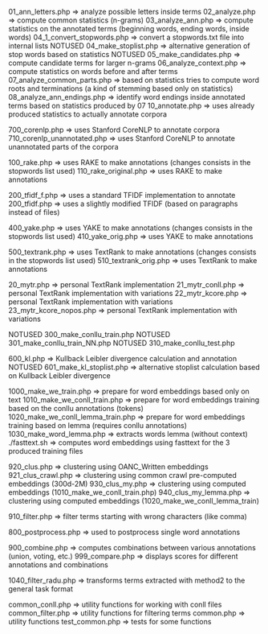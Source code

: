 01_ann_letters.php => analyze possible letters inside terms
02_analyze.php => compute common statistics (n-grams)
03_analyze_ann.php => compute statistics on the annotated terms (beginning words, ending words, inside words)
04_1_convert_stopwords.php => convert a stopwords.txt file into internal lists
NOTUSED 04_make_stoplist.php => alternative generation of stop words based on statistics
NOTUSED 05_make_candidates.php => compute candidate terms for larger n-grams
06_analyze_context.php => compute statistics on words before and after terms
07_analyze_common_parts.php => based on statistics tries to compute word roots and terminations (a kind of stemming based only on statistics)
08_analyze_ann_endings.php => identify word endings inside annotated terms based on statistics produced by 07
10_annotate.php => uses already produced statistics to actually annotate corpora

700_corenlp.php => uses Stanford CoreNLP to annotate corpora
710_corenlp_unannotated.php  => uses Stanford CoreNLP to annotate unannotated parts of the corpora

100_rake.php => uses RAKE to make annotations  (changes consists in the stopwords list used)
110_rake_original.php => uses RAKE to make annotations

200_tfidf_f.php => uses a standard TFIDF implementation to annotate
200_tfidf.php => uses a slightly modified TFIDF (based on paragraphs instead of files)

400_yake.php => uses YAKE to make annotations (changes consists in the stopwords list used)
410_yake_orig.php => uses YAKE to make annotations

500_textrank.php => uses TextRank to make annotations (changes consists in the stopwords list used)
510_textrank_orig.php => uses TextRank to make annotations

20_mytr.php => personal TextRank implementation
21_mytr_conll.php => personal TextRank implementation with variations
22_mytr_kcore.php => personal TextRank implementation with variations
23_mytr_kcore_nopos.php => personal TextRank implementation with variations

NOTUSED 300_make_conllu_train.php
NOTUSED 301_make_conllu_train_NN.php
NOTUSED 310_make_conllu_test.php

600_kl.php => Kullback Leibler divergence calculation and annotation
NOTUSED 601_make_kl_stoplist.php => alternative stoplist calculation based on Kullback Leibler divergence

1000_make_we_train.php => prepare for word embeddings based only on text
1010_make_we_conll_train.php  => prepare for word embeddings training based on the conllu annotations (tokens)
1020_make_we_conll_lemma_train.php => prepare for word embeddings training based on lemma (requires conllu annotations)
1030_make_word_lemma.php => extracts words lemma (without context)
./fasttext.sh => computes word embeddings using fasttext for the 3 produced training files

920_clus.php => clustering using OANC_Written embeddings
921_clus_crawl.php => clustering using common crawl pre-computed embeddings (300d-2M)
930_clus_my.php => clustering using computed embeddings (1010_make_we_conll_train.php)
940_clus_my_lemma.php => clustering using computed embeddings (1020_make_we_conll_lemma_train)

910_filter.php => filter terms starting with wrong characters (like comma)

800_postprocess.php => used to postprocess single word annotations

900_combine.php => computes combinations between various annotations (union, voting, etc.)
999_compare.php => displays scores for different annotations and combinations


1040_filter_radu.php  => transforms terms extracted with method2 to the general task format 


common_conll.php => utility functions for working with conll files
common_filter.php => utility functions for filtering terms
common.php => utility functions
test_common.php => tests for some functions
